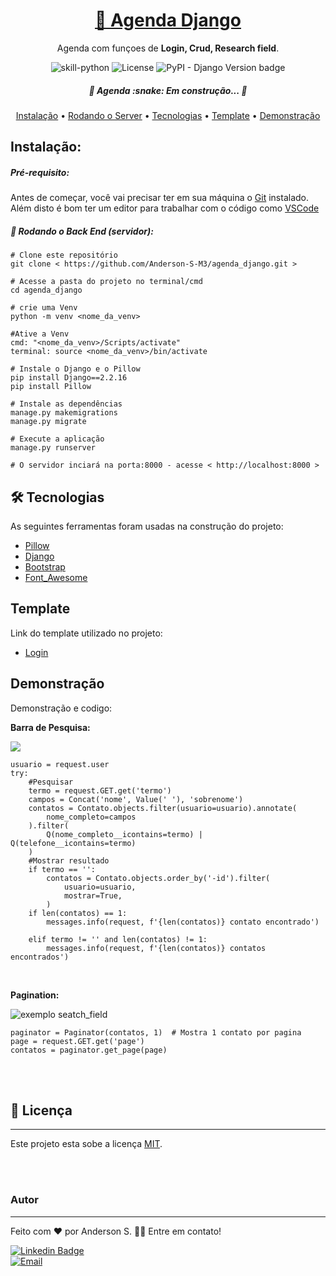 <h1 align="center">
<a href="https://github.com/Anderson-S-M3/agenda_django">🔗 Agenda Django</a>
</h1>

<p align="center">Agenda com funçoes de <b>Login, Crud, Research field</b>.</p>

<p align="center">
<img alt="skill-python" src="https://img.shields.io/badge/Python-3776AB?style=badge&logo=python&logoColor=white"> <img alt="License" src="https://img.shields.io/badge/license-MIT-brightgreen"> <img alt="PyPI - Django Version badge" src="https://img.shields.io/badge/django%20versions-2.2.16-blue">
</p>

<h5 align="center"> 🚧 Agenda :snake:  Em construção...  🚧 </h5>

<p align="center"><a href="#instalacao">Instalação</a> • <a href="#rodando">Rodando o Server</a> • <a href="#tecnologias">Tecnologias</a> • <a href="#template">Template</a> • <a href="#demonstracao">Demonstração</a></p>

<h2 id="instalacao">Instalação:</h2>
<h5>Pré-requisito:</h5>

Antes de começar, você vai precisar ter em sua máquina o [Git](https://git-scm.com) instalado.<br>
Além disto é bom ter um editor para trabalhar com o código como [VSCode](https://code.visualstudio.com/)

<h5 id="rodando">🎲 Rodando o Back End (servidor):</h5>

```
# Clone este repositório
git clone < https://github.com/Anderson-S-M3/agenda_django.git >

# Acesse a pasta do projeto no terminal/cmd
cd agenda_django

# crie uma Venv
python -m venv <nome_da_venv>

#Ative a Venv
cmd: "<nome_da_venv>/Scripts/activate"
terminal: source <nome_da_venv>/bin/activate

# Instale o Django e o Pillow
pip install Django==2.2.16
pip install Pillow

# Instale as dependências
manage.py makemigrations
manage.py migrate

# Execute a aplicação
manage.py runserver

# O servidor inciará na porta:8000 - acesse < http://localhost:8000 >
```

<h2 id="tecnologias">🛠 Tecnologias</h2>
<p>As seguintes ferramentas foram usadas na construção do projeto:</p>

- [Pillow](https://pillow.readthedocs.io/en/stable/)
- [Django](https://www.djangoproject.com/)
- [Bootstrap](https://getbootstrap.com/)
- [Font_Awesome](https://fontawesome.com/)

<h2 id="template">Template</h2>
<p>Link do template utilizado no projeto:</p>

- [Login](https://bootsnipp.com/snippets/dldxB)

<h2 id="demonstracao">Demonstração</h2>

<p>Demonstração e codigo:</p>

<p><b>Barra de Pesquisa:</b></p>
<img src="https://user-images.githubusercontent.com/65872811/101688783-48024a80-3a4b-11eb-981c-f4818d7bab4b.gif">

```
usuario = request.user
try:
    #Pesquisar
    termo = request.GET.get('termo')
    campos = Concat('nome', Value(' '), 'sobrenome')
    contatos = Contato.objects.filter(usuario=usuario).annotate(
        nome_completo=campos
    ).filter(
        Q(nome_completo__icontains=termo) | Q(telefone__icontains=termo)
    )
    #Mostrar resultado
    if termo == '':
        contatos = Contato.objects.order_by('-id').filter(
            usuario=usuario,
            mostrar=True,
        )
    if len(contatos) == 1:
        messages.info(request, f'{len(contatos)} contato encontrado')

    elif termo != '' and len(contatos) != 1:
        messages.info(request, f'{len(contatos)} contatos encontrados')
```

<br>

<p><b>Pagination:</b></p>
<img src="https://user-images.githubusercontent.com/65872811/101688394-ba265f80-3a4a-11eb-98d7-3670ea9208b6.gif" alt="exemplo seatch_field">

```
paginator = Paginator(contatos, 1)  # Mostra 1 contato por pagina
page = request.GET.get('page')
contatos = paginator.get_page(page)
```

<br>
<br>

## 📝 Licença
---

Este projeto esta sobe a licença [MIT](./LICENSE.md).

<br>
<br>

### Autor
---

Feito com ❤️ por Anderson S. 👋🏽 Entre em contato!

[![Linkedin Badge](https://img.shields.io/badge/Anderson_S-0077B5?style=for-the-badge&logo=linkedin&logoColor=white/)](https://www.linkedin.com/in/anderson-s-antunes-b879251b9/) <br>
[![Email](https://img.shields.io/badge/Anderson__S__Antunes@hotmail.com-0078D4?style=for-the-badge&logo=microsoft-outlook&logoColor=white)](mailto:anderson_s_antunes@hotmail.com)
